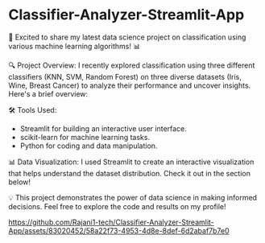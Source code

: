 # Classifier-Analyzer-Streamlit-App
🚀 Excited to share my latest data science project on classification using various machine learning algorithms! 📊

🔍 Project Overview:
I recently explored classification using three different classifiers (KNN, SVM, Random Forest) on three diverse datasets (Iris, Wine, Breast Cancer) to analyze their performance and uncover insights. Here's a brief overview:

🛠️ Tools Used:
- Streamlit for building an interactive user interface.
- scikit-learn for machine learning tasks.
- Python for coding and data manipulation.

📊 Data Visualization:
I used Streamlit to create an interactive visualization that helps understand the dataset distribution. Check it out in the section below!

💡 This project demonstrates the power of data science in making informed decisions. Feel free to explore the code and results on my profile!




https://github.com/Rajani1-tech/Classifier-Analyzer-Streamlit-App/assets/83020452/58a22f73-4953-4d8e-8def-6d2abaf7b7e0

